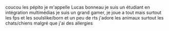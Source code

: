 coucou les pépito je m'appelle Lucas bonneau je suis un étudiant en intégration multimédias
je suis un grand gamer, je joue a tout mais surtout les fps et les soulslike/born et un peu de rts
j'adore les animaux surtout les chats/chiens malgré que j'ai des allergies
